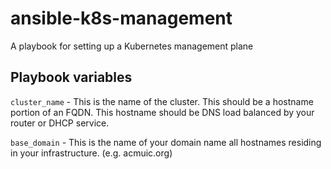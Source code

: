 # ansible-k8s-management
A playbook for setting up a Kubernetes management plane

## Playbook variables

`cluster_name` - This is the name of the cluster. This should be a hostname portion of an FQDN. This hostname should be DNS load balanced by your router or DHCP service.

`base_domain` - This is the name of your domain name all hostnames residing in your infrastructure. (e.g. acmuic.org)
